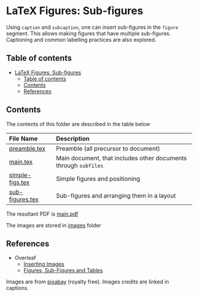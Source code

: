 # LaTeX Figures: Sub-figures

Using `caption` and `subcaption`, one can insert sub-figures in the `figure` segment. This allows making figures that have multiple sub-figures. Captioning and common labelling practices are also explored.

## Table of contents

- [LaTeX Figures: Sub-figures](#latex-figures-sub-figures)
    - [Table of contents](#table-of-contents)
    - [Contents](#contents)
    - [References](#references)

## Contents

The contents of this folder are described in the table below

| File Name | Description |
| :--- | :--- |
| [preamble.tex](./preamble.tex) | Preamble (all precursor to document) |
| [main.tex](./main.tex) | Main document, that includes other documents through `subfiles` |
| [simple-figs.tex](./simple-figs.tex) | Simple figures and positioning |
| [sub-figures.tex](./sub-figures.tex) | Sub-figures and arranging them in a layout |

The resultant PDF is [main.pdf](./main.pdf)

The images are stored in [images](./images/) folder

## References

- Overleaf
    - [Inserting Images](https://www.overleaf.com/learn/latex/Inserting_Images)
    - [Figures, Sub-Figures and Tables](https://www.overleaf.com/learn/latex/How_to_Write_a_Thesis_in_LaTeX_(Part_3)%3A_Figures%2C_Subfigures_and_Tables)

Images are from [pixabay](https://pixabay.com/) (royalty free). Images credits are linked in captions.
